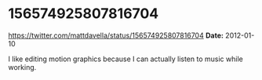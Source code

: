 # 156574925807816704
https://twitter.com/mattdavella/status/156574925807816704
**Date:** 2012-01-10

I like editing motion graphics because I can actually listen to music while working.
